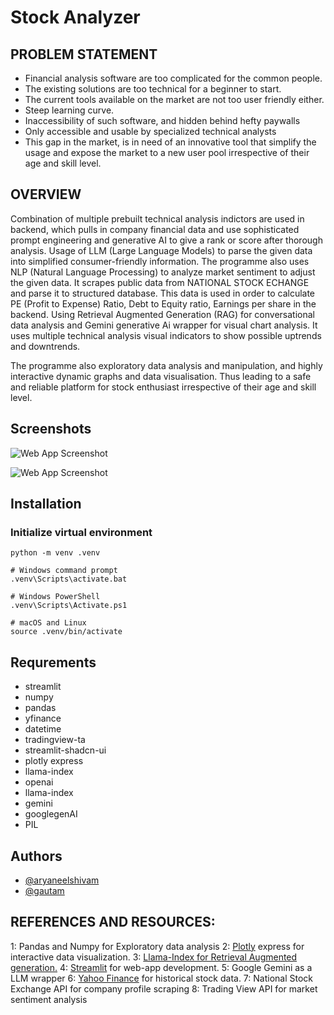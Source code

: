 
# Stock Analyzer

## PROBLEM STATEMENT
- Financial analysis software are too complicated for the common people.
- The existing solutions are too technical for a beginner to start.
- The current tools available on the market are not too user friendly either.
- Steep learning curve.
- Inaccessibility of such software, and hidden behind hefty paywalls
- Only accessible and usable by specialized technical analysts
- This gap in the market, is in need of an innovative tool that simplify the usage and expose the market to a new user pool irrespective of their age and skill level.

## OVERVIEW

Combination of multiple prebuilt technical analysis indictors are used in backend, which pulls in company financial data and use sophisticated prompt engineering and generative AI to give a rank or score after thorough analysis. Usage of LLM (Large Language Models) to parse the given data into simplified consumer-friendly information. The programme also uses NLP (Natural Language Processing) to analyze market sentiment to adjust the given data. It scrapes public data from NATIONAL STOCK ECHANGE and parse it to structured database. This data is used in order to calculate PE (Profit to Expense) Ratio, Debt to Equity ratio, Earnings per share in the backend. Using Retrieval Augmented Generation (RAG) for conversational data analysis and Gemini generative Ai wrapper for visual chart analysis. It uses multiple technical analysis visual indicators to show possible uptrends and downtrends.

The programme also exploratory data analysis and manipulation, and highly interactive dynamic graphs and data visualisation. Thus leading to a safe and reliable platform for stock enthusiast irrespective of their age and skill level.





## Screenshots

![Web App Screenshot](https://i.postimg.cc/jjM8G9Rf/ss1.png)

![Web App Screenshot](https://i.postimg.cc/9MzxVpfn/ss2.jpg)


## Installation

### Initialize virtual environment

```
python -m venv .venv
```
```
# Windows command prompt
.venv\Scripts\activate.bat

# Windows PowerShell
.venv\Scripts\Activate.ps1

# macOS and Linux
source .venv/bin/activate
```

## Requrements
- streamlit
- numpy
- pandas
- yfinance
- datetime
- tradingview-ta
- streamlit-shadcn-ui
- plotly express
- llama-index
- openai
- llama-index 
- gemini
- googlegenAI
- PIL
    
## Authors

- [@aryaneelshivam](https://github.com/aryaneelshivam)
- [@gautam](https://github.com/ryuiiji)


## REFERENCES AND RESOURCES:

1: Pandas and Numpy for Exploratory data analysis
2: [Plotly](https://plotly.com) express for interactive data visualization.
3: [Llama-Index for Retrieval Augmented generation.]( https://www.llamaindex.ai)
4: [Streamlit]( https://streamlit.io) for web-app development.
5: Google Gemini as a LLM wrapper
6: [Yahoo Finance](https://pypi.org/project/yfinance/) for historical stock data.
7: National Stock Exchange API for company profile scraping
8: Trading View API for market sentiment analysis
